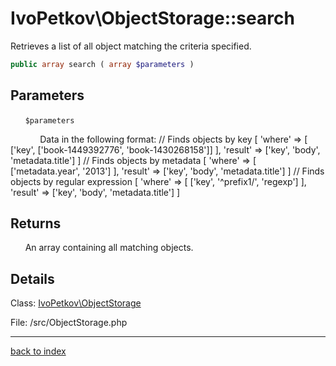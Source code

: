 # IvoPetkov\ObjectStorage::search

Retrieves a list of all object matching the criteria specified.

```php
public array search ( array $parameters )
```

## Parameters

&nbsp;&nbsp;&nbsp;&nbsp;&nbsp;&nbsp;`$parameters`

&nbsp;&nbsp;&nbsp;&nbsp;&nbsp;&nbsp;&nbsp;&nbsp;&nbsp;&nbsp;&nbsp;&nbsp;Data in the following format:
// Finds objects by key
[
'where' => [
['key', ['book-1449392776', 'book-1430268158']]
],
'result' => ['key', 'body', 'metadata.title']
]
// Finds objects by metadata
[
'where' => [
['metadata.year', '2013']
],
'result' => ['key', 'body', 'metadata.title']
]
// Finds objects by regular expression
[
'where' => [
['key', '^prefix1\/', 'regexp']
],
'result' => ['key', 'body', 'metadata.title']
]

## Returns

&nbsp;&nbsp;&nbsp;&nbsp;&nbsp;&nbsp;An array containing all matching objects.

## Details

Class: [IvoPetkov\ObjectStorage](ivopetkov.objectstorage.class.md)

File: /src/ObjectStorage.php

---

[back to index](index.md)

